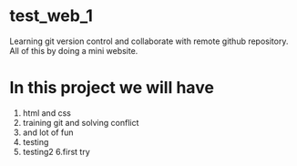 # test_web_1
Learning git version control and collaborate with remote github repository. All of this by doing a mini website. 
# In this project we will have
   1. html and css
   2. training git and solving conflict
   3. and lot of fun
   4. testing
   5. testing2
   6.first try


